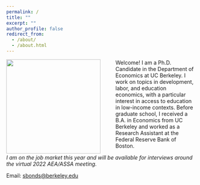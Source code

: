```yaml
---
permalink: /
title: ""
excerpt: ""
author_profile: false
redirect_from: 
  - /about/
  - /about.html
---
```


<img src="{{site.url}}/images/bio_photo.JPG" width="250" align="left" style="display: block; margin-right: 40px;" /> 

Welcome! I am a Ph.D. Candidate in the Department of Economics at UC Berkeley. I work on topics in development, labor, and education economics, with a particular interest in access to education in low-income contexts. Before graduate school, I received a B.A. in Economics from UC Berkeley and worked as a Research Assistant at the Federal Reserve Bank of Boston.

*I am on the job market this year and will be available for interviews around the virtual 2022 AEA/ASSA meeting.*

Email: sbonds@berkeley.edu
